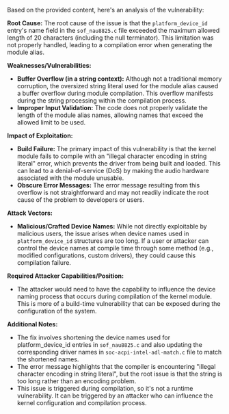 Based on the provided content, here's an analysis of the vulnerability:

**Root Cause:**
The root cause of the issue is that the `platform_device_id` entry's name field in the `sof_nau8825.c` file exceeded the maximum allowed length of 20 characters (including the null terminator). This limitation was not properly handled, leading to a compilation error when generating the module alias.

**Weaknesses/Vulnerabilities:**
- **Buffer Overflow (in a string context):** Although not a traditional memory corruption, the oversized string literal used for the module alias caused a buffer overflow during module compilation. This overflow manifests during the string processing within the compilation process.
- **Improper Input Validation:** The code does not properly validate the length of the module alias names, allowing names that exceed the allowed limit to be used.

**Impact of Exploitation:**
- **Build Failure:** The primary impact of this vulnerability is that the kernel module fails to compile with an "illegal character encoding in string literal" error, which prevents the driver from being built and loaded. This can lead to a denial-of-service (DoS) by making the audio hardware associated with the module unusable.
- **Obscure Error Messages:** The error message resulting from this overflow is not straightforward and may not readily indicate the root cause of the problem to developers or users.

**Attack Vectors:**
- **Malicious/Crafted Device Names:** While not directly exploitable by malicious users, the issue arises when device names used in `platform_device_id` structures are too long. If a user or attacker can control the device names at compile time through some method (e.g., modified configurations, custom drivers), they could cause this compilation failure.

**Required Attacker Capabilities/Position:**
-  The attacker would need to have the capability to influence the device naming process that occurs during compilation of the kernel module. This is more of a build-time vulnerability that can be exposed during the configuration of the system.

**Additional Notes:**
- The fix involves shortening the device names used for platform_device_id entries in `sof_nau8825.c` and also updating the corresponding driver names in `soc-acpi-intel-adl-match.c` file to match the shortened names.
- The error message highlights that the compiler is encountering "illegal character encoding in string literal", but the root issue is that the string is too long rather than an encoding problem.
- This issue is triggered during compilation, so it's not a runtime vulnerability. It can be triggered by an attacker who can influence the kernel configuration and compilation process.